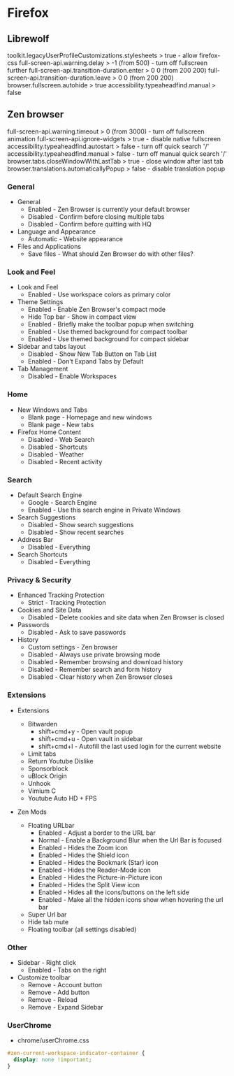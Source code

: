 # Firefox

## Librewolf

toolkit.legacyUserProfileCustomizations.stylesheets > true - allow firefox-css
full-screen-api.warning.delay > -1 (from 500) - turn off fullscreen further
full-screen-api.transition-duration.enter > 0 0 (from 200 200)
full-screen-api.transition-duration.leave > 0 0 (from 200 200)
browser.fullscreen.autohide > true
accessibility.typeaheadfind.manual > false

## Zen browser

full-screen-api.warning.timeout > 0 (from 3000) - turn off fullscreen animation
full-screen-api.ignore-widgets > true - disable native fullscreen
accessibility.typeaheadfind.autostart > false - turn off quick search '/'
accessibility.typeaheadfind.manual > false - turn off manual quick search '/'
browser.tabs.closeWindowWithLastTab > true - close window after last tab
browser.translations.automaticallyPopup > false - disable translation popup

### General

- General
  - Enabled - Zen Browser is currently your default browser
  - Disabled - Confirm before closing multiple tabs
  - Disabled - Confirm before quitting with HQ
- Language and Appearance
  - Automatic - Website appearance
- Files and Applications
  - Save files - What should Zen Browser do with other files?

### Look and Feel

- Look and Feel
  - Enabled - Use workspace colors as primary color
- Theme Settings
  - Enabled - Enable Zen Browser's compact mode
  - Hide Top bar - Show in compact view
  - Enabled - Briefly make the toolbar popup when switching
  - Enabled - Use themed background for compact toolbar
  - Enabled - Use themed background for compact sidebar
- Sidebar and tabs layout
  - Disabled - Show New Tab Button on Tab List
  - Enabled - Don't Expand Tabs by Default
- Tab Management
  - Disabled - Enable Workspaces

### Home

- New Windows and Tabs
  - Blank page - Homepage and new windows
  - Blank page - New tabs
- Firefox Home Content
  - Disabled - Web Search
  - Disabled - Shortcuts
  - Disabled - Weather
  - Disabled - Recent activity

### Search

- Default Search Engine
  - Google - Search Engine
  - Enabled - Use this search engine in Private Windows
- Search Suggestions
  - Disabled - Show search suggestions
  - Disabled - Show recent searches
- Address Bar
  - Disabled - Everything
- Search Shortcuts
  - Disabled - Everything

### Privacy & Security

- Enhanced Tracking Protection
  - Strict - Tracking Protection
- Cookies and Site Data
  - Disabled - Delete cookies and site data when Zen Browser is closed
- Passwords
  - Disabled - Ask to save passwords
- History
  - Custom settings - Zen browser
  - Disabled - Always use private browsing mode
  - Disabled - Remember browsing and download history
  - Disabled - Remember search and form history
  - Disabled - Clear history when Zen Browser closes

### Extensions

- Extensions

  - Bitwarden
    - shift+cmd+y - Open vault popup
    - shift+cmd+u - Open vault in sidebar
    - shift+cmd+l - Autofill the last used login for the current website
  - Limit tabs
  - Return Youtube Dislike
  - Sponsorblock
  - uBlock Origin
  - Unhook
  - Vimium C
  - Youtube Auto HD + FPS

- Zen Mods

  - Floating URLbar
    - Enabled - Adjust a border to the URL bar
    - Normal - Enable a Background Blur when the Url Bar is focused
    - Enabled - Hides the Zoom icon
    - Enabled - Hides the Shield icon
    - Enabled - Hides the Bookmark (Star) icon
    - Enabled - Hides the Reader-Mode icon
    - Enabled - Hides the Picture-in-Picture icon
    - Enabled - Hides the Split View icon
    - Enabled - Hides all the icons/buttons on the left side
    - Enabled - Make all the hidden icons show when hovering the url bar
  - Super Url bar
  - Hide tab mute
  - Floating toolbar (all settings disabled)

### Other

- Sidebar - Right click
  - Enabled - Tabs on the right
- Customize toolbar
  - Remove - Account button
  - Remove - Add button
  - Remove - Reload
  - Remove - Expand Sidebar

### UserChrome

- chrome/userChrome.css

```css
#zen-current-workspace-indicator-container {
  display: none !important;
}
```
